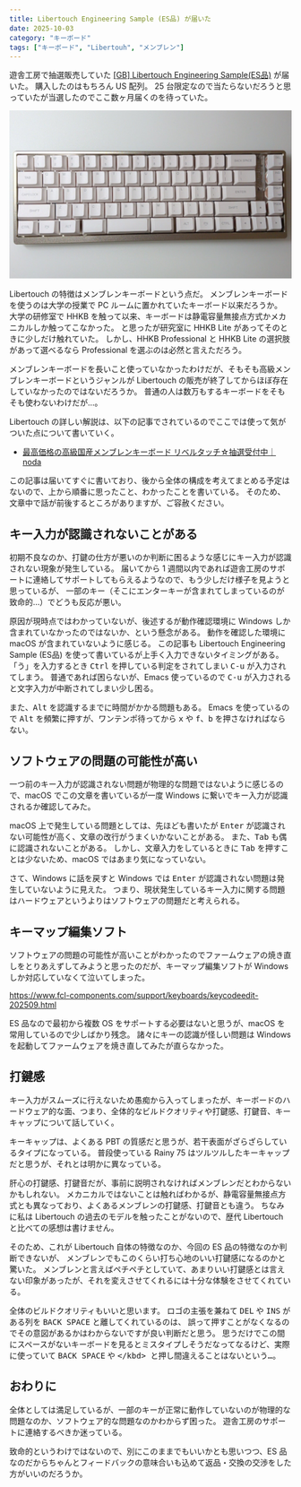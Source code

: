 ```yaml
---
title: Libertouch Engineering Sample (ES品) が届いた
date: 2025-10-03
category: "キーボード"
tags: ["キーボード", "Libertouh", "メンブレン"]
---
```


遊舎工房で抽選販売していた [[GB] Libertouch Engineering Sample(ES品)](https://shop.yushakobo.jp/products/gb-libertouch-engineering-sample) が届いた。
購入したのはもちろん US 配列。
25 台限定なので当たらないだろうと思っていたが当選したのでここ数ヶ月届くのを待っていた。

![Libertouch](./images/libertouch.jpg)

Libertouch の特徴はメンブレンキーボードという点だ。
メンブレンキーボードを使うのは大学の授業で PC ルームに置かれていたキーボード以来だろうか。
大学の研修室で HHKB を触って以来、キーボードは静電容量無接点方式かメカニカルしか触ってこなかった。
と思ったが研究室に HHKB Lite があってそのときに少しだけ触れていた。
しかし、HHKB Professional と HHKB Lite の選択肢があって選べるなら Professional を選ぶのは必然と言えただろう。

メンブレンキーボードを長いこと使っていなかったわけだが、そもそも高級メンブレンキーボードというジャンルが
Libertouch の販売が終了してからほぼ存在していなかったのではないだろうか。
普通の人は数万もするキーボードをそもそも使わないわけだが…。

Libertouch の詳しい解説は、以下の記事でされているのでここでは使って気がついた点について書いていく。

- [最高価格の高級国産メンブレンキーボード リベルタッチ☆抽選受付中｜noda](https://note.com/hami3/n/n5a3159b97f14)

この記事は届いてすぐに書いており、後から全体の構成を考えてまとめる予定はないので、上から順番に思ったこと、わかったことを書いている。
そのため、文章中で話が前後するところがありますが、ご容赦ください。

## キー入力が認識されないことがある

初期不良なのか、打鍵の仕方が悪いのか判断に困るような感じにキー入力が認識されない現象が発生している。
届いてから 1 週間以内であれば遊舎工房のサポートに連絡してサポートしてもらえるようなので、もう少しだけ様子を見ようと思っているが、
一部のキー（そこにエンターキーが含まれてしまっているのが致命的…）でどうも反応が悪い。

原因が現時点ではわかっていないが、後述するが動作確認環境に Windows しか含まれていなかったのではないか、という懸念がある。
動作を確認した環境に macOS が含まれていないように感じる。
この記事も Libertouch Engineering Sample (ES品) を使って書いているが上手く入力できないタイミングがある。
「う」を入力するとき <kbd>Ctrl</kbd> を押している判定をされてしまい <kbd>C-u</kbd> が入力されてしまう。
普通であれば困らないが、Emacs 使っているので <kbd>C-u</kbd> が入力されると文字入力が中断されてしまい少し困る。

また、<kbd>Alt</kbd> を認識するまでに時間がかかる問題もある。
Emacs を使っているので <kbd>Alt</kbd> を頻繁に押すが、ワンテンポ待ってから <kbd>x</kbd> や <kbd>f</kbd>、<kbd>b</kbd> を押さなければならない。

## ソフトウェアの問題の可能性が高い

一つ前のキー入力が認識されない問題が物理的な問題ではないように感じるので、macOS でこの文章を書いているが一度 Windows に繋いでキー入力が認識されるか確認してみた。

macOS 上で発生している問題としては、先ほども書いたが <kbd>Enter</kbd> が認識されない可能性が高く、文章の改行がうまくいかないことがある。
また、<kbd>Tab</kbd> も偶に認識されないことがある。
しかし、文章入力をしているときに <kbd>Tab</kbd> を押すことは少ないため、macOS ではあまり気になっていない。

さて、Windows に話を戻すと Windows では <kbd>Enter</kbd> が認識されない問題は発生していないように見えた。
つまり、現状発生しているキー入力に関する問題はハードウェアというよりはソフトウェアの問題だと考えられる。

## キーマップ編集ソフト

ソフトウェアの問題の可能性が高いことがわかったのでファームウェアの焼き直しをとりあえずしてみようと思ったのだが、キーマップ編集ソフトが Windows しか対応していなくて泣いてしまった。

https://www.fcl-components.com/support/keyboards/keycodeedit-202509.html

ES 品なので最初から複数 OS をサポートする必要はないと思うが、macOS を常用しているので少しばかり残念。
諸々にキーの認識が怪しい問題は Windows を起動してファームウェアを焼き直してみたが直らなかった。

## 打鍵感

キー入力がスムーズに行えないため愚痴から入ってしまったが、キーボードのハードウェア的な面、つまり、全体的なビルドクオリティや打鍵感、打鍵音、キーキャップについて話していく。

キーキャップは、よくある PBT の質感だと思うが、若干表面がざらざらしているタイプになっている。
普段使っている Rainy 75 はツルツルしたキーキャップだと思うが、それとは明かに異なっている。

肝心の打鍵感、打鍵音だが、事前に説明されなければメンブレンだとわからないかもしれない。
メカニカルではないことは触ればわかるが、静電容量無接点方式とも異なっており、よくあるメンブレンの打鍵感、打鍵音とも違う。
ちなみに私は Libertouch の過去のモデルを触ったことがないので、歴代 Libertouch と比べての感想は書けません。

そのため、これが Libertouch 自体の特徴なのか、今回の ES 品の特徴なのか判断できないが、
メンブレンでもこのくらい打ち心地のいい打鍵感になるのかと驚いた。
メンブレンと言えばペチペチとしていて、あまりいい打鍵感とは言えない印象があったが、それを変えさせてくれるには十分な体験をさせてくれている。

全体のビルドクオリティもいいと思います。
ロゴの主張を兼ねて <kbd>DEL</kbd> や <kbd>INS</kbd> がある列を <kbd>BACK SPACE</kbd> と離してくれているのは、
誤って押すことがなくなるのでその意図があるかはわからないですが良い判断だと思う。
思うだけでこの間にスペースがないキーボードを見るとミスタイプしそうだなってなるけど、実際に使っていて <kbd>BACK SPACE</kbd> や <kbd>\</kbd> と押し間違えることはないという…。

## おわりに

全体としては満足しているが、一部のキーが正常に動作していないのが物理的な問題なのか、ソフトウェア的な問題なのかわからず困った。
遊舎工房のサポートに連絡するべきか迷っている。

致命的というわけではないので、別にこのままでもいいかとも思いつつ、ES 品なのだからちゃんとフィードバックの意味合いも込めて返品・交換の交渉をした方がいいのだろうか。
